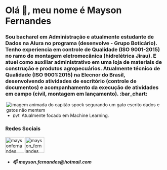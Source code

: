 <h1 align="left">Olá 👋, meu nome é Mayson Fernandes</h1>
<h3 align="left">Sou bacharel em Administração e atualmente estudante de Dados na Alura no programa (desenvolve - Grupo Boticário). Tenho experiencia em controle de Qualidade (ISO 9001-2015) no ramo de montagem eletromecânica (hidrelétrica Jirau). E atuei como auxiliar administrativo em uma loja de materiais de construção e produtos agropecuários. Atualmente técnico de Qualidade (ISO 9001:2015) na Elecnor do Brasil, desenvolvendo atividades de escritório (controle de documentos) e acompanhamento da execução de atividades em campo (civil, montagem em lançamento). :bar_chart:</h3>

<img src="https://media4.giphy.com/media/QpVUMRUJGokfqXyfa1/giphy.gif?cid=ecf05e477jm1w0nqlguh7k9tssf9re5zpy1l6shbf2v50ae7&amp;rid=giphy.gif&amp;ct=g" alt="imagem animada do capitão spock segurando um gato escrito dados e gatos não mentem" align="right"/>


- <img class="python-logo" src="https://www.vectorlogo.zone/logos/python/python-icon.svg" alt="python™" align="left" height="15" width="25"> Atualmente focado em Machine Learning.


<h3 align="left">Redes Sociais</h3>
<p align="left">


<a href="https://www.linkedin.com/in/maysonfernandes/" target="blank"><img align="left" src="https://raw.githubusercontent.com/rahuldkjain/github-profile-readme-generator/master/src/images/icons/Social/linked-in-alt.svg" alt="maysonfernandes" height="50" width="60" /></a>
    
<a href="https://www.instagram.com/mayson_fernandes/" target="blank"><img align="center" src="https://raw.githubusercontent.com/rahuldkjain/github-profile-readme-generator/master/src/images/icons/Social/instagram.svg" alt="mayson_fernandes" height="50" width="60" /></a>
</p>


- <h5 align="left">📫 mayson.fernandes@hotmail.com</h5>

<!---
maysonfernandes/maysonfernandes is a ✨ special ✨ repository because its `README.md` (this file) appears on your GitHub profile.
You can click the Preview link to take a look at your changes.
--->
